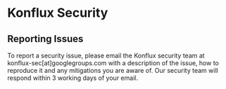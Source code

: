 # Konflux Security

## Reporting Issues

To report a security issue, please email the Konflux security team at konflux-sec\[at\]googlegroups.com with a description of the issue, how to reproduce it and any mitigations you are aware of. Our security team will respond within 3 working days of your email.

